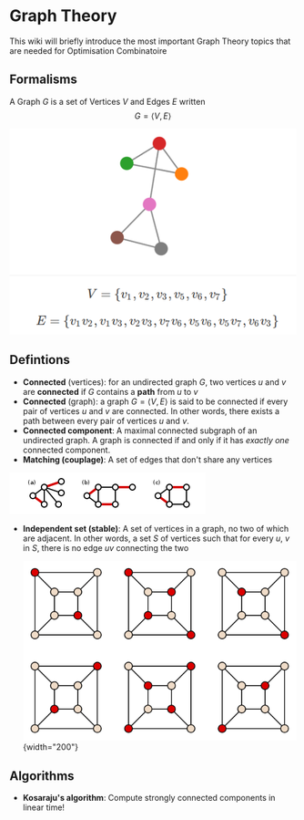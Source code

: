 # Graph Theory

This wiki will briefly introduce the most important Graph Theory topics that are needed for Optimisation Combinatoire

## Formalisms

A Graph $G$ is a set of Vertices $V$ and Edges $E$ written $$G = \langle V, E \rangle$$

![6 vertices connected by 7 edges to visually evoke the image of an arrow](../resources/graph_intro.png)

## Defintions

- **Connected** (vertices): for an undirected graph $G$, two vertices $u$ and $v$ are **connected** if $G$ contains a **path** from $u$ to $v$
- **Connected** (graph): a graph $G = \langle V, E \rangle$ is said to be connected if every pair of vertices $u$ and $v$ are connected. In other words, there exists a path between every pair of vertices $u$ and $v$.
- **Connected component**: A maximal connected subgraph of an undirected graph. A graph is connected if and only if it has _exactly one_ connected component.
- **Matching (couplage)**: A set of edges that don't share any vertices

![Alt text](image.png)

- **Independent set (stable)**: A set of vertices in a graph, no two of which are adjacent. In other words, a set $S$ of vertices such that for every $u$, $v$ in $S$, there is no edge $uv$ connecting the two

    ![Alt text](image-1.png){width="200"}

## Algorithms

- **Kosaraju's algorithm**: Compute strongly connected components in linear time!